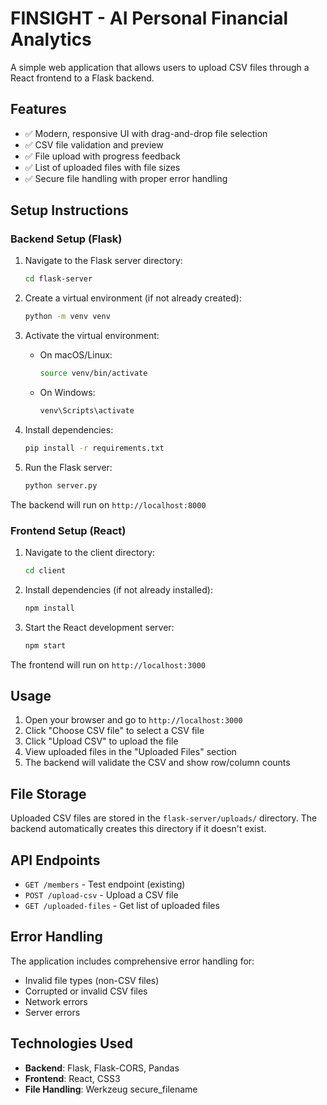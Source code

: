 # FINSIGHT - AI Personal Financial Analytics 

A simple web application that allows users to upload CSV files through a React frontend to a Flask backend.

## Features

- ✅ Modern, responsive UI with drag-and-drop file selection
- ✅ CSV file validation and preview
- ✅ File upload with progress feedback
- ✅ List of uploaded files with file sizes
- ✅ Secure file handling with proper error handling

## Setup Instructions

### Backend Setup (Flask)

1. Navigate to the Flask server directory:
   ```bash
   cd flask-server
   ```

2. Create a virtual environment (if not already created):
   ```bash
   python -m venv venv
   ```

3. Activate the virtual environment:
   - On macOS/Linux:
     ```bash
     source venv/bin/activate
     ```
   - On Windows:
     ```bash
     venv\Scripts\activate
     ```

4. Install dependencies:
   ```bash
   pip install -r requirements.txt
   ```

5. Run the Flask server:
   ```bash
   python server.py
   ```

The backend will run on `http://localhost:8000`

### Frontend Setup (React)

1. Navigate to the client directory:
   ```bash
   cd client
   ```

2. Install dependencies (if not already installed):
   ```bash
   npm install
   ```

3. Start the React development server:
   ```bash
   npm start
   ```

The frontend will run on `http://localhost:3000`

## Usage

1. Open your browser and go to `http://localhost:3000`
2. Click "Choose CSV file" to select a CSV file
3. Click "Upload CSV" to upload the file
4. View uploaded files in the "Uploaded Files" section
5. The backend will validate the CSV and show row/column counts

## File Storage

Uploaded CSV files are stored in the `flask-server/uploads/` directory. The backend automatically creates this directory if it doesn't exist.

## API Endpoints

- `GET /members` - Test endpoint (existing)
- `POST /upload-csv` - Upload a CSV file
- `GET /uploaded-files` - Get list of uploaded files

## Error Handling

The application includes comprehensive error handling for:
- Invalid file types (non-CSV files)
- Corrupted or invalid CSV files
- Network errors
- Server errors

## Technologies Used

- **Backend**: Flask, Flask-CORS, Pandas
- **Frontend**: React, CSS3
- **File Handling**: Werkzeug secure_filename 
